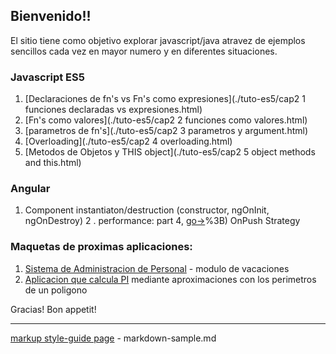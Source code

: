 ## Bienvenido!!

El sitio tiene como objetivo explorar javascript/java atravez de ejemplos sencillos cada vez en mayor numero y en diferentes situaciones.


### Javascript ES5
1. [Declaraciones de fn's vs Fn's como expresiones](./tuto-es5/cap2 1 funciones declaradas vs expresiones.html)
2. [Fn's como valores](./tuto-es5/cap2 2 funciones como valores.html)
3. [parametros de fn's](./tuto-es5/cap2 3 parametros y argument.html) 
4. [Overloading](./tuto-es5/cap2 4 overloading.html)
5. [Metodos de Objetos y THIS object](./tuto-es5/cap2 5 object methods and this.html)


### Angular
1. Component instantiaton/destruction (constructor, ngOnInit, ngOnDestroy)
2 .  performance: part 4, [go->](https://blog.ninja-squad.com/2018/09/27/angular-performances-part-4/#:~:text=Angular%20offers%20another%20change%20detection,of%20the%20inputs%20changes)%3B) OnPush Strategy

### Maquetas de proximas aplicaciones:
1. [Sistema de Administracion de Personal](./sysvac/login.html) - modulo de vacaciones 
2. [Aplicacion que calcula PI](https://raw.githubusercontent.com/israel-altamira/8_math/matematicas/math/src/app/app.component.ts) mediante aproximaciones con los perimetros de un poligono

Gracias! Bon appetit!

--------------------------------------------------------------------------------

[markup style-guide page](markdown-sample.md) - markdown-sample.md<br>
